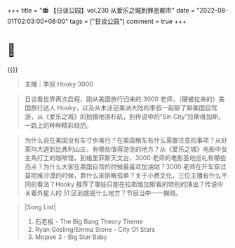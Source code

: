 +++
title = "📻 【日谈公园】vol.230 从爱乐之城到罪恶都市"
date = "2022-08-01T02:03:00+08:00"
tags = ["日谈公园"]
comment = true
+++

# 🎲

{{<music url="https://link.jscdn.cn/1drv/aHR0cHM6Ly8xZHJ2Lm1zL3UvcyFBbEdINUpERFN3Z3RpSlIzSUhQeHpzUnp3LTMzUUE_ZT01UnFNdmM.m4a" name="vol.230 看世界：从爱乐之城到罪恶都市" artist="日谈公园" cover="https://link.jscdn.cn/1drv/aHR0cHM6Ly8xZHJ2Lm1zL3UvcyFBbEdINUpERFN3Z3RpSlJudmxzWE5qODdDWkdqNGc_ZT1SdzNJZDU.jpg" mutex=false >}}

> 主播｜李叔 Hooky 3000

> 日谈看世界再次启程，刚从美国旅行归来的 3000 老师，（硬被拉来的）美国旅行达人 Hooky，以及从未涉足美洲大陆的李叔一起聊了聊美国自驾游，从《爱乐之城》的拍摄地洛杉矶，到传说中的“Sin City”拉斯维加斯，一路上的种种精彩经历。

> 为什么说在美国没有车寸步难行？在美国租车有什么需要注意的事项？从好莱坞大道到比弗利山庄，有哪些值得游览的地方？从《爱乐之城》电影中女主角打工的咖啡馆，到格里菲斯天文台，3000 老师的电影圣地巡礼有哪些亮点？为什么大家在美国自驾的时候最喜欢加油站？3000 老师在开车穿过莫哈维沙漠的时候，靠什么来排解孤单？关于小费文化，三位主播有什么不同的看法？Hooky 推荐了哪些只能在拉斯维加斯看的特别的演出？传说中关着外星人的 51 区到底是什么地方？节目当中一一揭晓。

> |Song List|  
> 01. 石老板 - The Big Bang Theory Theme  
> 02. Ryan Gosling/Emma Stone - City Of Stars  
> 03. Mojave 3 - Big Star Baby
